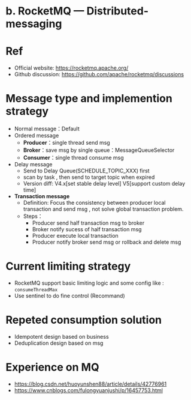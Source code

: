 # b. RocketMQ — Distributed-messaging

# Ref

- Official website: https://rocketmq.apache.org/
- Github discussion: https://github.com/apache/rocketmq/discussions

# Message type and implemention strategy

- Normal message：Default
- Ordered message
    - **Producer**：single thread send msg
    - **Broker**：save msg by single queue：MessageQueueSelector
    - **Consumer**：single thread consume msg
- Delay message
    - Send to Delay Queue(SCHEDULE_TOPIC_XXX) first
    - scan by task , then send to target topic when expired
    - Version diff: V4.x[set stable delay level] V5[support custom delay time]
- **Transaction message**
    - Definition: Focus the consistency between producer local transaction and send msg , not solve global transaction problem.
    - Steps：
        - Producer send half transaction msg to broker
        - Broker notify sucess of half transaction msg
        - Producer execute local transaction
        - Producer notify broker send msg or rollback and delete msg

# Current limiting strategy

- RocketMQ support basic limiting logic and some config like : `consumeThreadMax`
- Use sentinel to do fine control (Recommand)

# Repeted consumption solution

- Idempotent design based on business
- Deduplication design based on msg

# Experience on MQ

- https://blog.csdn.net/huoyunshen88/article/details/42776961
- https://www.cnblogs.com/fulongyuanjushi/p/16457753.html